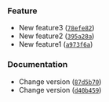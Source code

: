 ### Feature
* New feature3 ([`78efe82`](https://github.com/mrjk/python-project-poetry-template/commit/78efe82241c36072d61c76190a2dc3f1e1e980b5))
* New feature2 ([`395a28a`](https://github.com/mrjk/python-project-poetry-template/commit/395a28a314eea4a8c222f574eceff9c845aa82bc))
* New feature1 ([`a973f6a`](https://github.com/mrjk/python-project-poetry-template/commit/a973f6a4d815cdeb1914e6d9e7c971aca7f5b593))

### Documentation
* Change version ([`87d5b70`](https://github.com/mrjk/python-project-poetry-template/commit/87d5b7094b6518ca60318bfe9f3189665a7a2815))
* Change version ([`d40b459`](https://github.com/mrjk/python-project-poetry-template/commit/d40b459d2310fd659d5eeb170342ceaffc113cf1))

